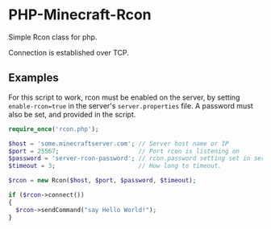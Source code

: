 PHP-Minecraft-Rcon
==================

Simple Rcon class for php.

Connection is established over TCP.

## Examples

For this script to work, rcon must be enabled on the server, by setting `enable-rcon=true` in the server's `server.properties` file. A password must also be set, and provided in the script.

```php
require_once('rcon.php');

$host = 'some.minecraftserver.com'; // Server host name or IP
$port = 25567;                      // Port rcon is listening on
$password = 'server-rcon-password'; // rcon.password setting set in server.properties
$timeout = 3;                       // How long to timeout.

$rcon = new Rcon($host, $port, $password, $timeout);

if ($rcon->connect())
{
  $rcon->sendCommand("say Hello World!");
}
```
